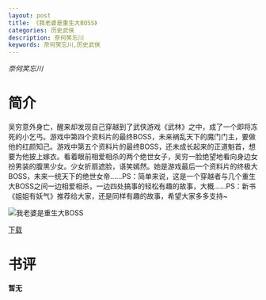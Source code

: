 ```yaml
---
layout: post
title: 《我老婆是重生大BOSS》
categories: 历史武侠
description: 奈何笑忘川
keywords: 奈何笑忘川,历史武侠
---
```

*奈何笑忘川*
# 简介
吴穷意外身亡，醒来却发现自己穿越到了武侠游戏《武林》之中，成了一个即将冻死的小乞丐。游戏中第四个资料片的最终BOSS，未来祸乱天下的魔门门主，要做他的红颜知己。游戏中第五个资料片的最终BOSS，还未成长起来的正道魁首，想要为他披上嫁衣。看着眼前相爱相杀的两个绝世女子，吴穷一脸绝望地看向身边女扮男装的腹黑少女。少女折扇遮脸，语笑嫣然。她是游戏最后一个资料片的终极大BOSS，未来一统天下的绝世女帝......PS：简单来说，这是一个穿越者与几个重生大BOSS之间一边相爱相杀，一边四处搞事的轻松有趣的故事，大概......PS：新书《姐姐有妖气》推荐给大家，还是同样有趣的故事，希望大家多多支持~

![我老婆是重生大BOSS](https://cdn.jsdelivr.net/gh/YYbooks0/yybooks0img@master/bookscover2/我老婆是重生大BOSS.3ddr04xfyiw0.jpg)

[下载](https://link.jscdn.cn/1drv/aHR0cHM6Ly8xZHJ2Lm1zL3QvcyFBaGU2R2dNWmVFb2poaEhrNUcxX2JCTU9sSEEyP2U9NmtlNEMz.txt)

# 书评

**暂无**
